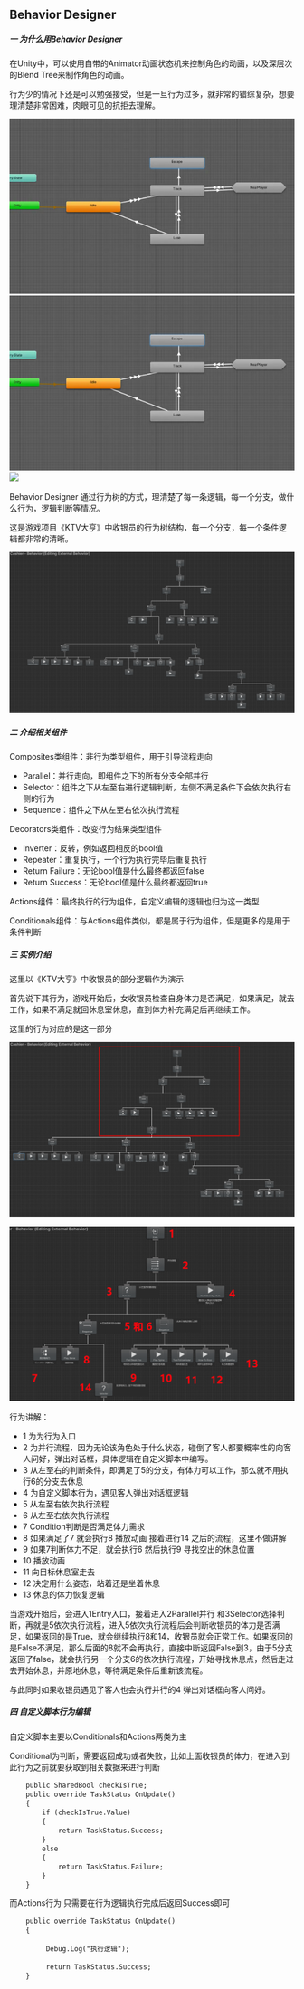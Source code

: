 ## Behavior Designer



##### 一 为什么用Behavior Designer

​	在Unity中，可以使用自带的Animator动画状态机来控制角色的动画，以及深层次的Blend Tree来制作角色的动画。

​	行为少的情况下还是可以勉强接受，但是一旦行为过多，就非常的错综复杂，想要理清楚非常困难，肉眼可见的抗拒去理解。

![](/images/BehaviorDesigner1.png)
[![](/images/BehaviorDesigner1.png)](https://github.com/410645092/huacheng.github.io/blob/master/images/BehaviorDesigner1.png?raw=true)
![]([/images/BehaviorDesigner1.png](https://github.com/410645092/huacheng.github.io/blob/master/images/BehaviorDesigner1.png?raw=true))

Behavior Designer 通过行为树的方式，理清楚了每一条逻辑，每一个分支，做什么行为，逻辑判断等情况。

这是游戏项目《KTV大亨》中收银员的行为树结构，每一个分支，每一个条件逻辑都非常的清晰。

![](/images/BehaviorDesigner2.png)



##### 二 介绍相关组件

Composites类组件：非行为类型组件，用于引导流程走向

- Parallel：并行走向，即组件之下的所有分支全部并行
- Selector：组件之下从左至右进行逻辑判断，左侧不满足条件下会依次执行右侧的行为
- Sequence：组件之下从左至右依次执行流程



Decorators类组件：改变行为结果类型组件

- Inverter：反转，例如返回相反的bool值
- Repeater：重复执行，一个行为执行完毕后重复执行
- Return Failure：无论bool值是什么最终都返回false
- Return Success：无论bool值是什么最终都返回true



Actions组件：最终执行的行为组件，自定义编辑的逻辑也归为这一类型

Conditionals组件：与Actions组件类似，都是属于行为组件，但是更多的是用于条件判断



##### 三 实例介绍

这里以《KTV大亨》中收银员的部分逻辑作为演示

首先说下其行为，游戏开始后，女收银员检查自身体力是否满足，如果满足，就去工作，如果不满足就回休息室休息，直到体力补充满足后再继续工作。

这里的行为对应的是这一部分

![](/images/BehaviorDesigner3.png)

![](/images/BehaviorDesigner4.png)

行为讲解：

- 1 为为行为入口
- 2 为并行流程，因为无论该角色处于什么状态，碰倒了客人都要概率性的向客人问好，弹出对话框，具体逻辑在自定义脚本中编写。
- 3 从左至右的判断条件，即满足了5的分支，有体力可以工作，那么就不用执行6的分支去休息
- 4 为自定义脚本行为，遇见客人弹出对话框逻辑
- 5 从左至右依次执行流程
- 6 从左至右依次执行流程
- 7 Condition判断是否满足体力需求
- 8 如果满足了7 就会执行8 播放动画 接着进行14 之后的流程，这里不做讲解
- 9 如果7判断体力不足，就会执行6 然后执行9 寻找空出的休息位置
- 10 播放动画
- 11 向目标休息室走去
- 12 决定用什么姿态，站着还是坐着休息
- 13 休息的体力恢复逻辑



当游戏开始后，会进入1Entry入口，接着进入2Parallel并行 和3Selector选择判断，再就是5依次执行流程，进入5依次执行流程后会判断收银员的体力是否满足，如果返回的是True，就会继续执行8和14，收银员就会正常工作。如果返回的是False不满足，那么后面的8就不会再执行，直接中断返回False到3，由于5分支返回了false，就会执行另一个分支6的依次执行流程，开始寻找休息点，然后走过去开始休息，并原地休息，等待满足条件后重新该流程。

与此同时如果收银员遇见了客人也会执行并行的4 弹出对话框向客人问好。



##### 四 自定义脚本行为编辑

自定义脚本主要以Conditionals和Actions两类为主

Conditional为判断，需要返回成功或者失败，比如上面收银员的体力，在进入到此行为之前就要获取到相关数据来进行判断

```
    public SharedBool checkIsTrue;
    public override TaskStatus OnUpdate()
    {
        if (checkIsTrue.Value)
        {
            return TaskStatus.Success;
        }
        else
        {
            return TaskStatus.Failure;
        }
    }
```

而Actions行为 只需要在行为逻辑执行完成后返回Success即可

```
    public override TaskStatus OnUpdate()
    {
    	
    	 Debug.Log("执行逻辑");
    	
		 return TaskStatus.Success;
    }
```

